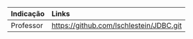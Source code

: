 
|Indicação| Links |
|:-----------|:-----------|
| Professor | https://github.com/lschlestein/JDBC.git |